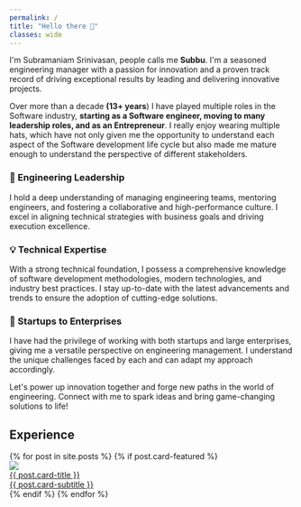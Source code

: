 ```yaml
---
permalink: /
title: "Hello there 👋"
classes: wide
---
```


I'm Subramaniam Srinivasan, people calls me **Subbu**. I'm a seasoned engineering manager with a passion for innovation and a proven track record of driving exceptional results by leading and delivering innovative projects.

Over more than a decade **(13+ years**) I have played multiple roles in the Software industry, **starting as a Software engineer, moving to many leadership roles, and as an Entrepreneur**. I really enjoy wearing multiple hats, which have not only given me the opportunity to understand each aspect of the Software development life cycle but also made me mature enough to understand the perspective of different stakeholders.

### 🚀 Engineering Leadership
I hold a deep understanding of managing engineering teams, mentoring engineers, and fostering a collaborative and high-performance culture. I excel in aligning technical strategies with business goals and driving execution excellence.

### 💡 Technical Expertise
With a strong technical foundation, I possess a comprehensive knowledge of software development methodologies, modern technologies, and industry best practices. I stay up-to-date with the latest advancements and trends to ensure the adoption of cutting-edge solutions.

### 🌱 Startups to Enterprises
I have had the privilege of working with both startups and large enterprises, giving me a versatile perspective on engineering management. I understand the unique challenges faced by each and can adapt my approach accordingly.

Let's power up innovation together and forge new paths in the world of engineering. Connect with me to spark ideas and bring game-changing solutions to life!

## Experience
<div class="card-container">
{% for post in site.posts %}
    {% if post.card-featured %}
        <div class="card">
            <a href="{{ post.url }}">
                <img class="card-img" style="background-color: {{ post.card-bg-color }}" src="{{ post.card-image }}">
                <div class="card-title">{{ post.card-title }}</div>
                <div class="card-subtitle">{{ post.card-subtitle }}</div>
            </a>
        </div>
    {% endif %}
{% endfor %}
</div>